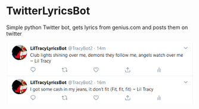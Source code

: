 # TwitterLyricsBot

Simple python Twitter bot, gets lyrics from genius.com and posts them on twitter


![](screenshots/1.png)
